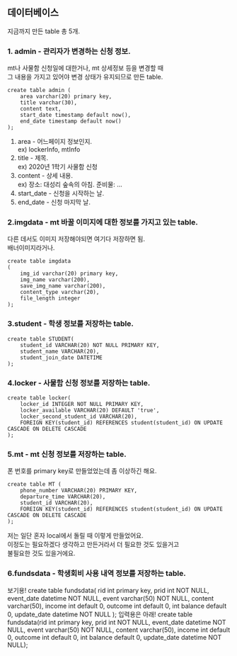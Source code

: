 ## 데이터베이스    
지금까지 만든 table 총 5개.

### 1. admin - 관리자가 변경하는 신청 정보. 
mt나 사물함 신청일에 대한거나, mt 상세정보 등을 변경할 때   
그 내용을 가지고 있어야 변경 상태가 유지되므로 만든 table.   
```
create table admin (
	area varchar(20) primary key,
	title varchar(30),
	content text,
	start_date timestamp default now(),
	end_date timestamp default now()
);
```

1) area - 어느페이지 정보인지.    
ex) lockerInfo, mtInfo     
2) title - 제목.     
ex) 2020년 1학기 사물함 신청    
3) content - 상세 내용.    
ex) 장소: 대성리 숲속의 아침. 준비물: ...    
4) start_date - 신청을 시작하는 날.   
5) end_date - 신청 마지막 날.    


### 2.imgdata - mt 바꿀 이미지에 대한 정보를 가지고 있는 table.
다른 데서도 이미지 저장해야되면 여기다 저장하면 됨.     
배너이미지라거나.
```
create table imgdata
(
	img_id varchar(20) primary key,
	img_name varchar(200),
	save_img_name varchar(200),
	content_type varchar(20),
	file_length integer
);
```


### 3.student - 학생 정보를 저장하는 table.
```
create table STUDENT(
	student_id VARCHAR(20) NOT NULL PRIMARY KEY,
	student_name VARCHAR(20),
	student_join_date DATETIME
);
```

### 4.locker - 사물함 신청 정보를 저장하는 table.
```
create table locker(
	locker_id INTEGER NOT NULL PRIMARY KEY,
	locker_available VARCHAR(20) DEFAULT 'true',
	locker_second_student_id VARCHAR(20),
	FOREIGN KEY(student_id) REFERENCES student(student_id) ON UPDATE CASCADE ON DELETE CASCADE
);
```


### 5.mt - mt 신청 정보를 저장하는 table.
폰 번호를 primary key로 만들었었는데 좀 이상하긴 해요.
```
create table MT (
	phone_number VARCHAR(20) PRIMARY KEY,
	departure_time VARCHAR(20),
	student_id VARCHAR(20),
	FOREIGN KEY(student_id) REFERENCES student(student_id) ON UPDATE CASCADE ON DELETE CASCADE
);
```


저는 일단 혼자 local에서 돌릴 때 이렇게 만들었어요.    
이정도는 필요하겠다 생각하고 만든거라서 더 필요한 것도 있을거고     
불필요한 것도 있을거에요.    


### 6.fundsdata - 학생회비 사용 내역 정보를 저장하는 table.
보기용!
create table fundsdata(
	rid int primary key,
	prid int NOT NULL,
	event_date datetime NOT NULL,
	event varchar(50) NOT NULL,
	content varchar(50),
	income int default 0,
	outcome int default 0,
	int balance default 0,
	update_date datetime NOT NULL
);
입력용은 아래!
create table fundsdata(rid int primary key, prid int NOT NULL, event_date datetime NOT NULL, event varchar(50) NOT NULL, content varchar(50), income int default 0, outcome int default 0, int balance default 0, update_date datetime NOT NULL);
